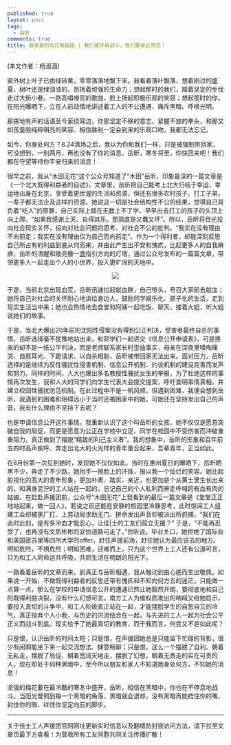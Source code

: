 ```yaml
---
published: true
layout: post
tags:
  - 岳昕
comments: true
title: 致亲爱的向日葵姐姐 | 我们曾并肩战斗，我们要彼此照亮！
---
```

(本文作者：杨淑涵)

窗外树上叶子已由绿转黄，零零落落地飘下来。我看着落叶飘落，想着刚过的盛夏，树叶还是绿油油的，昂扬着顽强的生命力；想起那时的我们，踏着坚定的步伐走过大街小巷，一路高唱嘹亮的歌曲，脸上扬起积极乐观的笑容；想起那时的你，在阳光曝晒下，立在人前动情地讲述着工人的不公遭遇，痛斥黑暗、呼唤光明。

那掷地有声的话语至今萦绕耳边，你那坚定不移的意志、紧握不放的拳头，和那又如孩童般纯粹明亮的笑容、相信胜利一定会到来的乐观口吻，我都无法忘记。

如今，你身处何方？8.24清场之后，我以为你和我们一样，只是被强制带回家，可没想到，一别两月，再也没有了你的消息。岳昕，寒冬将至，你快回来吧！我们都在守望等待你平安归来的消息！

很早之前，我从“木田无花”这个公众号知道了“木田”岳昕，印象最深的一篇文章是《一个北大既得利益者的自述》，文章里，岳昕把自己能考上北大归结于幸运，幸运地出身在北京，享受着更优渥的生活和资源，但还有很多农村孩子、打工子弟，一辈子都无法企及这样的资源。她说这一切是社会结构性不公的结果，觉得自己背负着“吃人”的原罪，自己实际上踏在无数上不了学、早早出去打工的孩子的头顶上向上爬。“如果我感谢上天、自得其乐，那简直是又蠢又坏”。所以，岳昕将目光投向社会现实关怀，投向对社会问题的思考、对社会不公的批判。“我实在没有理由不向前走；我实在没有理由仅为自己而向前走”。作为一个得利者，却能深刻反思自己所占有的利益到底从何而来，并由此产生出不安和愧疚，比起更多人的自我麻痹，岳昕的清醒和敞亮像一盏指引方向的灯塔，通过公众号发布的一篇篇文章，带领更多人一起走出个人的小世界，投入更旷阔的天地中。

<div style="text-align:center">
<img src="https://i.loli.net/2018/10/23/5bce72f79bdb6.jpg">
</div>

于是，当前北京出现血荒，岳昕迅速拉起献血群，自己带头，号召大家前去献血；她将自己对社会的关怀耐心地讲给身边人，鼓励同学娱乐化、原子化的生活，走到现实生活当中来；她也会热情地去食堂和阿姨一起吃饭、聊天，搂着大姐，听大姐说她们的故事。

于是，当北大爆出20年前的沈阳性侵案没有得到公正判决，受害者最终自杀的事情，岳昕选择毫不犹豫地站出来，和同学们一起递交《信息公开申请表》，可是换来的却不是一纸公平判决，而是老师联系家长时歪曲事实，母亲在深夜里嚎啕痛哭、自扇耳光、下跪请求、以自杀相胁，岳昕被带回家无法出来。面对压力，岳昕选择的是继续为反性骚扰性侵害机制、信息公开机制、约谈机制的建设完善而发声和努力。同样的时间，人大也爆出多名教授性骚扰女生的举报，为了杜绝这样的事情再次发生，我和人大的同学们向学生代表大会提交提案，呼吁查明事情真相，并建立校园性骚扰防范机制。在此过程中不是一帆风顺，但遇到困难，我便会想到岳昕，我遇到的困难和阻碍远小于当时还被困家中的她，可她还在坚持发出自己的声音，我有什么理由不坚持下去呢？

也是申请信息公开这件事情，我重新认识了这个叫岳昕的女孩，她不仅仅是愿意突破自我的局促，而更是愿意为公正在学校中立足、同学在校园中不受伤害而冲破重重阻力，真正做到了摆脱“精致的利己主义者”。我的想象中，岳昕的形象和百年前五四时高声疾呼、奔走出北大的火光样的青年重合起来，吾辈青年，正当如此。

在8月份第一次见到她时，发现她不仅仅如此。当时在惠州夏日的曝晒下，岳昕晒黑不少，奔走了不少路，她抬手一擦脸上的汗珠，报以我一个灿烂的笑容。她比起影视化的高大的青年形象，更加朴素、踏实、亲近，也更加是个从黄土里生长出来的，和满身泥泞的工人站在一起的，忘记自己的个人私利而奔走呼喊的有血有肉的姑娘。在赶赴声援团前，公众号“木田无花”上我看到的最后一篇文章是《堂堂正正地站起来，做一回人》，若说之前还能在安静的校园里冷静思考，此时惊闻工人组建工会却被黑厂打、上劳动局求助无门、拼命发出声音却被派出所抓捕，“我们在此时此刻，是有多冷血才能忍心，让佳|士的工友们孤立无援？”
于是，“不能再忍受了，也再没有文质彬彬的妥协道路可走了。”岳昕说。毕业关口，她拒绝了国际台和美国密苏里等四所大学的offer，赶往声援前场，赶往她认为最应该去的地方。明知危险，不惧危险；明知困难，迎难而上，只为这个世界上工人还有公道可言，只为和工人同命运共呼吸，共同生活在明朗的阳光下。

一路看着岳昕的文章而来，到真正与岳昕相遇，我从触动到由心底而生出敬佩。如果说一开始，不做既得利益者的反思还带有愧疚和不知向何方去的迷茫，只能做一点算一点，那么在学校的申请信息公开的遭遇已然让她豁然开朗，要彻底地和自己的既得利益决裂，没有什么幻想可言。南方工人为维权而发出的呐喊又给她启示，要投入真切的斗争中，和工人阶级真正站在一起，才能摆脱学生的自怨自艾的冷气，真正抛弃个人小我，与历史的洪流结合在一起，与先进的工人一起为社会公平正义而战斗到底。现实给予了她最真切的教育，而于我而言，何尝又不是如此呢？

只是恨，认识岳昕的时间太短；只是恨，在声援团她总是只能留下忙碌的背影，很少有闲暇能坐下来一起交流想法、肆意畅聊；只是恨，这么一个摆脱了自利、朝着无私走，摆脱了局促、朝着宽阔天地走，摆脱了幻想，朝着无畏走的实在可贵的人，现在却处于何种黑暗中，至今所以朋友和家人不知道她身处何方，不知她的消息！

坚强的梅花要在最冷酷的寒冬中盛开，岳昕，相信在黑暗中，你也在不停息地战斗。当阳光普照到每一个黑暗的角落，黑暗就会退却，没有黑暗再能捂住你的嘴、封住你的眼、绊住你坚定向前的脚步。


---
关于佳士工人声援团官网网址更新实时信息以及翻墙防封锁访问方法，请下拉至文章页最下方查看！为营救所有工友同胞共同关注传播扩散！

